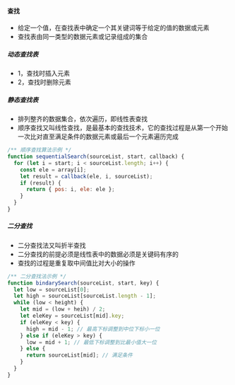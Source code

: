 #### 查找

- 给定一个值，在查找表中确定一个其关键词等于给定的值的数据或元素
- 查找表由同一类型的数据元素或记录组成的集合

##### 动态查找表

- 1，查找时插入元素
- 2，查找时删除元素

##### 静态查找表

- 排列整齐的数据集合，依次遍历，即线性表查找
- 顺序查找又叫线性查找，是最基本的查找技术，它的查找过程是从第一个开始一次比对直至满足条件的数据元素或最后一个元素遍历完成

```js
/** 顺序查找算法示例 */
function sequentialSearch(sourceList, start, callback) {
  for (let i = start; i < sourceList.length; i++) {
    const ele = array[i];
    let result = callback(ele, i, sourceList);
    if (result) {
      return { pos: i, ele: ele };
    }
  }
}
```

##### 二分查找

- 二分查找法又叫折半查找
- 二分查找的前提必须是线性表中的数据必须是关键码有序的
- 查找的过程是重复取中间值比对大小的操作

```js
/** 二分查找法示例 */
function bindarySearch(sourceList, start, key) {
  let low = sourceList[0];
  let high = sourceList[sourceList.length - 1];
  while (low < height) {
    let mid = (low + heih) / 2;
    let eleKey = sourceList[mid].key;
    if (eleKey < key) {
      high = mid - 1; // 最高下标调整到中位下标小一位
    } else if (eleKey > key) {
      low = mid + 1; // 最低下标调整到比最小值大一位
    } else {
      return sourceList[mid]; // 满足条件
    }
  }
}
```
